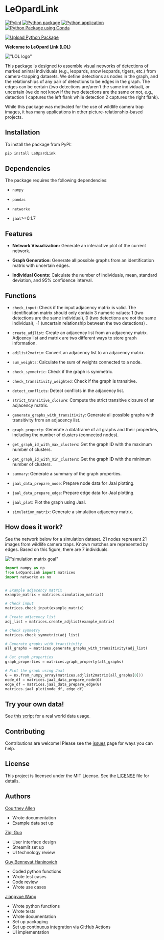 # LeOpardLink
[![Pylint](https://github.com/guoziqi1275/LeOpardLink/actions/workflows/pylint.yml/badge.svg)](https://github.com/guoziqi1275/LeOpardLink/actions/workflows/pylint.yml)
[![Python package](https://github.com/guoziqi1275/LeOpardLink/actions/workflows/python-package.yml/badge.svg)](https://github.com/guoziqi1275/LeOpardLink/actions/workflows/python-package.yml)
[![Python application](https://github.com/guoziqi1275/LeOpardLink/actions/workflows/python-app.yml/badge.svg?branch=main)](https://github.com/guoziqi1275/LeOpardLink/actions/workflows/python-app.yml)
[![Python Package using Conda](https://github.com/guoziqi1275/LeOpardLink/actions/workflows/python-package-conda.yml/badge.svg)](https://github.com/guoziqi1275/LeOpardLink/actions/workflows/python-package-conda.yml)

[![Upload Python Package](https://github.com/guoziqi1275/LeOpardLink/actions/workflows/python-publish.yml/badge.svg)](https://github.com/guoziqi1275/LeOpardLink/actions/workflows/python-publish.yml)

**Welcome to LeOpard Link (LOL)**

!["LOL logo"](./images/design/LOL-logo-color.png)

This package is designed to assemble visual networks of detections of marked animal individuals (e.g., leopards, snow leopards, tigers, etc.) from camera-trapping datasets. We define detections as nodes in the graph, and the relationships of any pair of detections to be edges in the graph. The edges can be certain (two detections are/aren't the same individual), or uncertain (we do not know if the two detections are the same or not, e.g., detection 1 captures the left flank while detection 2 captures the right flank).

While this package was motivated for the use of wildlife camera trap images, it has many applications in other picture-relationship-based projects.

## Installation

To install the package from PyPI:

```sh
pip install LeOpardLink
```
## Dependencies
The package requires the following dependencies:

- `numpy`

- `pandas`

- `networkx`

- `jaal`>=0.1.7

## Features
- **Network Visualization:** Generate an interactive plot of the current network.

- **Graph Generation:** Generate all possible graphs from an identification matrix with uncertain edges.

- **Individual Counts:** Calculate the number of individuals, mean, standard deviation, and 95% confidence interval.

## Functions

- `check_input`: Check if the input adjacency matrix is valid. The identification matrix should only contain 3 numeric values: 1 (two detections are the same individual), 0 (two detections are not the same individual), -1 (uncertain relationship between the two detections) .

- `create_adjlist`: Create an adjacency list from an adjacency matrix. Adjcency list and matrix are two different ways to store graph information.

- `adjlist2matrix`: Convert an adjacency list to an adjacency matrix.

- `sum_weights`: Calculate the sum of weights connected to a node.

- `check_symmetric`:  Check if the graph is symmetric.

- `check_transitivity_weighted`: Check if the graph is transitive.

- `detect_conflicts`: Detect conflicts in the adjacency list.

- `strict_transitive_closure`: Compute the strict transitive closure of an adjacency matrix.

- `generate_graphs_with_transitivity`: Generate all possible graphs with transitivity from an adjacency list.

- `graph_property`: Generate a dataframe of all graphs and their properties, including the number of clusters (connected nodes).

- `get_graph_id_with_max_clusters`: Get the graph ID with the maximum number of clusters.

- `get_graph_id_with_min_clusters`: Get the graph ID with the minimum number of clusters.

- `summary`: Generate a summary of the graph properties.

- `jaal_data_prepare_node`: Prepare node data for Jaal plotting.

- `jaal_data_prepare_edge`: Prepare edge data for Jaal plotting.

- `jaal_plot`: Plot the graph using Jaal.

- `simulation_matrix`: Generate a simulation adjacency matrix.

## How does it work?

See the network below for a simulation dataset. 21 nodes represent 21 images from wildlife camera traps. Known matches are represented by edges. 
Based on this figure, there are 7 individuals.

!["simulation matrix goal"](./images/cse-583-project-simulation-matrix-drawing-1.jpg)

```python
import numpy as np
from LeOpardLink import matrices
import networkx as nx


# Example adjacency matrix
example_matrix = matrices.simulation_matrix()

# Check input
matrices.check_input(example_matrix)

# Create adjacency list
adj_list = matrices.create_adjlist(example_matrix)

# Check symmetry
matrices.check_symmetric(adj_list)

# Generate graphs with transitivity
all_graphs = matrices.generate_graphs_with_transitivity(adj_list)

# Get graph properties
graph_properties = matrices.graph_property(all_graphs)

# Plot the graph using Jaal
G = nx.from_numpy_array(matrices.adjlist2matrix(all_graphs[0]))
node_df = matrices.jaal_data_prepare_node(G)
edge_df = matrices.jaal_data_prepare_edge(G)
matrices.jaal_plot(node_df, edge_df)
```
## Try your own data!

See [this script](scripts_example/leopard.py) for a real world data usage.

## Contributing
Contributions are welcome! Please see the [issues](https://github.com/guoziqi1275/LeOpardLink/issues) page for ways you can help.

## License
This project is licensed under the MIT License. See the [LICENSE](LICENSE) file for details.

## Authors

[Courtney Allen](ckallen@uw.edu)

- Wrote documentation
- Example data set up

[Ziqi Guo](guoziqi@uw.edu)

- User interface design
- Streamlit set up
- UI technology review

[Guy Bennevat Haninovich](guybh@uw.edu)

- Coded python functions
- Wrote test cases
- Code review
- Wrote use cases

[Jiangyue Wang](jyuewang@uw.edu)

- Wrote python functions
- Wrote tests
- Wrote documentation
- Set up packaging
- Set up continuous integration via GitHub Actions
- UI implementation
